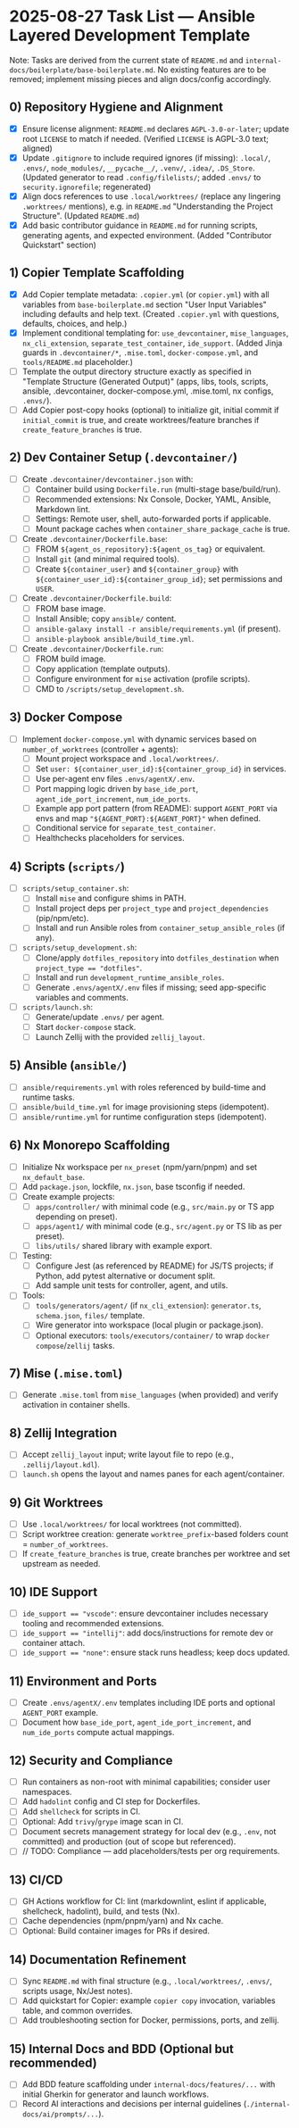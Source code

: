 # 2025-08-27 Task List — Ansible Layered Development Template

Note: Tasks are derived from the current state of `README.md` and `internal-docs/boilerplate/base-boilerplate.md`. No existing features are to be removed; implement missing pieces and align docs/config accordingly.

## 0) Repository Hygiene and Alignment
- [x] Ensure license alignment: `README.md` declares `AGPL-3.0-or-later`; update root `LICENSE` to match if needed. (Verified `LICENSE` is AGPL-3.0 text; aligned)
- [x] Update `.gitignore` to include required ignores (if missing): `.local/`, `.envs/`, `node_modules/`, `__pycache__/`, `.venv/`, `.idea/`, `.DS_Store`. (Updated generator to read `.config/filelists/`; added `.envs/` to `security.ignorefile`; regenerated)
- [x] Align docs references to use `.local/worktrees/` (replace any lingering `.worktrees/` mentions), e.g. in `README.md` "Understanding the Project Structure". (Updated `README.md`)
- [x] Add basic contributor guidance in `README.md` for running scripts, generating agents, and expected environment. (Added "Contributor Quickstart" section)

## 1) Copier Template Scaffolding
- [x] Add Copier template metadata: `.copier.yml` (or `copier.yml`) with all variables from `base-boilerplate.md` section "User Input Variables" including defaults and help text. (Created `.copier.yml` with questions, defaults, choices, and help.)
- [x] Implement conditional templating for: `use_devcontainer`, `mise_languages`, `nx_cli_extension`, `separate_test_container`, `ide_support`. (Added Jinja guards in `.devcontainer/*`, `.mise.toml`, `docker-compose.yml`, and `tools/README.md` placeholder.)
- [ ] Template the output directory structure exactly as specified in "Template Structure (Generated Output)" (apps, libs, tools, scripts, ansible, .devcontainer, docker-compose.yml, .mise.toml, nx configs, `.envs/`).
- [ ] Add Copier post-copy hooks (optional) to initialize git, initial commit if `initial_commit` is true, and create worktrees/feature branches if `create_feature_branches` is true.

## 2) Dev Container Setup (`.devcontainer/`)
- [ ] Create `.devcontainer/devcontainer.json` with:
  - [ ] Container build using `Dockerfile.run` (multi-stage base/build/run).
  - [ ] Recommended extensions: Nx Console, Docker, YAML, Ansible, Markdown lint.
  - [ ] Settings: Remote user, shell, auto-forwarded ports if applicable.
  - [ ] Mount package caches when `container_share_package_cache` is true.
- [ ] Create `.devcontainer/Dockerfile.base`:
  - [ ] FROM `${agent_os_repository}:${agent_os_tag}` or equivalent.
  - [ ] Install `git` (and minimal required tools).
  - [ ] Create `${container_user}` and `${container_group}` with `${container_user_id}:${container_group_id}`; set permissions and `USER`.
- [ ] Create `.devcontainer/Dockerfile.build`:
  - [ ] FROM base image.
  - [ ] Install Ansible; copy `ansible/` content.
  - [ ] `ansible-galaxy install -r ansible/requirements.yml` (if present).
  - [ ] `ansible-playbook ansible/build_time.yml`.
- [ ] Create `.devcontainer/Dockerfile.run`:
  - [ ] FROM build image.
  - [ ] Copy application (template outputs).
  - [ ] Configure environment for `mise` activation (profile scripts).
  - [ ] CMD to `/scripts/setup_development.sh`.

## 3) Docker Compose
- [ ] Implement `docker-compose.yml` with dynamic services based on `number_of_worktrees` (controller + agents):
  - [ ] Mount project workspace and `.local/worktrees/`.
  - [ ] Set `user: ${container_user_id}:${container_group_id}` in services.
  - [ ] Use per-agent env files `.envs/agentX/.env`.
  - [ ] Port mapping logic driven by `base_ide_port`, `agent_ide_port_increment`, `num_ide_ports`.
  - [ ] Example app port pattern (from README): support `AGENT_PORT` via envs and map `"${AGENT_PORT}:${AGENT_PORT}"` when defined.
  - [ ] Conditional service for `separate_test_container`.
  - [ ] Healthchecks placeholders for services.

## 4) Scripts (`scripts/`)
- [ ] `scripts/setup_container.sh`:
  - [ ] Install `mise` and configure shims in PATH.
  - [ ] Install project deps per `project_type` and `project_dependencies` (pip/npm/etc).
  - [ ] Install and run Ansible roles from `container_setup_ansible_roles` (if any).
- [ ] `scripts/setup_development.sh`:
  - [ ] Clone/apply `dotfiles_repository` into `dotfiles_destination` when `project_type == "dotfiles"`.
  - [ ] Install and run `development_runtime_ansible_roles`.
  - [ ] Generate `.envs/agentX/.env` files if missing; seed app-specific variables and comments.
- [ ] `scripts/launch.sh`:
  - [ ] Generate/update `.envs/` per agent.
  - [ ] Start `docker-compose` stack.
  - [ ] Launch Zellij with the provided `zellij_layout`.

## 5) Ansible (`ansible/`)
- [ ] `ansible/requirements.yml` with roles referenced by build-time and runtime tasks.
- [ ] `ansible/build_time.yml` for image provisioning steps (idempotent).
- [ ] `ansible/runtime.yml` for runtime configuration steps (idempotent).

## 6) Nx Monorepo Scaffolding
- [ ] Initialize Nx workspace per `nx_preset` (npm/yarn/pnpm) and set `nx_default_base`.
- [ ] Add `package.json`, lockfile, `nx.json`, base tsconfig if needed.
- [ ] Create example projects:
  - [ ] `apps/controller/` with minimal code (e.g., `src/main.py` or TS app depending on preset).
  - [ ] `apps/agent1/` with minimal code (e.g., `src/agent.py` or TS lib as per preset).
  - [ ] `libs/utils/` shared library with example export.
- [ ] Testing:
  - [ ] Configure Jest (as referenced by README) for JS/TS projects; if Python, add pytest alternative or document split.
  - [ ] Add sample unit tests for controller, agent, and utils.
- [ ] Tools:
  - [ ] `tools/generators/agent/` (if `nx_cli_extension`): `generator.ts`, `schema.json`, `files/` template.
  - [ ] Wire generator into workspace (local plugin or package.json).
  - [ ] Optional executors: `tools/executors/container/` to wrap `docker compose`/`zellij` tasks.

## 7) Mise (`.mise.toml`)
- [ ] Generate `.mise.toml` from `mise_languages` (when provided) and verify activation in container shells.

## 8) Zellij Integration
- [ ] Accept `zellij_layout` input; write layout file to repo (e.g., `.zellij/layout.kdl`).
- [ ] `launch.sh` opens the layout and names panes for each agent/container.

## 9) Git Worktrees
- [ ] Use `.local/worktrees/` for local worktrees (not committed).
- [ ] Script worktree creation: generate `worktree_prefix`-based folders count = `number_of_worktrees`.
- [ ] If `create_feature_branches` is true, create branches per worktree and set upstream as needed.

## 10) IDE Support
- [ ] `ide_support == "vscode"`: ensure devcontainer includes necessary tooling and recommended extensions.
- [ ] `ide_support == "intellij"`: add docs/instructions for remote dev or container attach.
- [ ] `ide_support == "none"`: ensure stack runs headless; keep docs updated.

## 11) Environment and Ports
- [ ] Create `.envs/agentX/.env` templates including IDE ports and optional `AGENT_PORT` example.
- [ ] Document how `base_ide_port`, `agent_ide_port_increment`, and `num_ide_ports` compute actual mappings.

## 12) Security and Compliance
- [ ] Run containers as non-root with minimal capabilities; consider user namespaces.
- [ ] Add `hadolint` config and CI step for Dockerfiles.
- [ ] Add `shellcheck` for scripts in CI.
- [ ] Optional: Add `trivy`/`grype` image scan in CI.
- [ ] Document secrets management strategy for local dev (e.g., `.env`, not committed) and production (out of scope but referenced).
- [ ] // TODO: Compliance — add placeholders/tests per org requirements.

## 13) CI/CD
- [ ] GH Actions workflow for CI: lint (markdownlint, eslint if applicable, shellcheck, hadolint), build, and tests (Nx).
- [ ] Cache dependencies (npm/pnpm/yarn) and Nx cache.
- [ ] Optional: Build container images for PRs if desired.

## 14) Documentation Refinement
- [ ] Sync `README.md` with final structure (e.g., `.local/worktrees/`, `.envs/`, scripts usage, Nx/Jest notes).
- [ ] Add quickstart for Copier: example `copier copy` invocation, variables table, and common overrides.
- [ ] Add troubleshooting section for Docker, permissions, ports, and zellij.

## 15) Internal Docs and BDD (Optional but recommended)
- [ ] Add BDD feature scaffolding under `internal-docs/features/...` with initial Gherkin for generator and launch workflows.
- [ ] Record AI interactions and decisions per internal guidelines (`./internal-docs/ai/prompts/...`).
